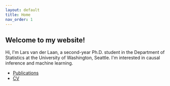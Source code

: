 ```yaml
---
layout: default
title: Home
nav_order: 1
---
```


<div class="page-header">
  <h2>Welcome to my website!</h2>
</div>

<div class="page-content">
  <p>Hi, I'm Lars van der Laan, a second-year Ph.D. student in the Department of Statistics at the University of Washington, Seattle. I'm interested in causal inference and machine learning.</p>
</div>

<div class="page-links">
  <ul>
    <li><a href="{{ '/publications' | relative_url }}">Publications</a></li>
    <li><a href="{{ '/cv' | relative_url }}">CV</a></li>
  </ul>
</div>
